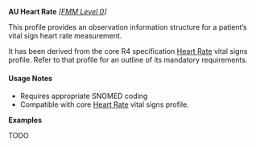 **AU Heart Rate** *[[FMM Level 0](guidance.html)]*

This profile provides an observation information structure for a patient’s vital sign heart rate measurement.

It has been derived from the core R4 specification [Heart Rate](http://hl7.org/fhir/StructureDefinition/heartrate) vital signs profile. 
Refer to that profile for an outline of its mandatory requirements.


#### Usage Notes
* Requires appropriate SNOMED coding
* Compatible with core [Heart Rate](http://hl7.org/fhir/StructureDefinition/heartrate) vital signs profile.

**Examples**

TODO